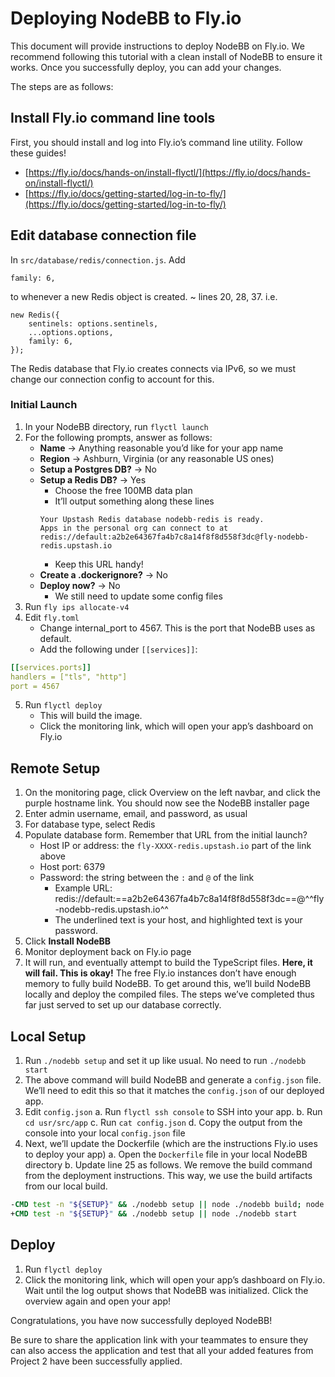 # Deploying NodeBB to Fly.io

This document will provide instructions to deploy NodeBB on Fly.io. We recommend following this tutorial with a clean install of NodeBB to ensure it works. Once you successfully deploy, you can add your changes. 

The steps are as follows:

## Install Fly.io command line tools

First, you should install and log into Fly.io’s command line utility. Follow these guides!

- [https://fly.io/docs/hands-on/install-flyctl/](https://fly.io/docs/hands-on/install-flyctl/)
- [https://fly.io/docs/getting-started/log-in-to-fly/](https://fly.io/docs/getting-started/log-in-to-fly/)

## Edit database connection file

In `src/database/redis/connection.js`. Add

```JS
family: 6,
```

to whenever a new Redis object is created. ~ lines 20, 28, 37. i.e.

```JS hl_lines="4"
new Redis({
    sentinels: options.sentinels,
    ...options.options,
    family: 6,
});
```

The Redis database that Fly.io creates connects via IPv6, so we must change our connection config to account for this. 

### Initial Launch

1. In your NodeBB directory, run `flyctl launch`
2. For the following prompts, answer as follows:
    - **Name** -> Anything reasonable you’d like for your app name
    - **Region** -> Ashburn, Virginia (or any reasonable US ones)
    - **Setup a Postgres DB?** -> No
    - **Setup a Redis DB?** -> Yes
        - Choose the free 100MB data plan
        - It’ll output something along these lines
        ```console
        Your Upstash Redis database nodebb-redis is ready.
        Apps in the personal org can connect to at
        redis://default:a2b2e64367fa4b7c8a14f8f8d558f3dc@fly-nodebb-redis.upstash.io
        ```
        - Keep this URL handy!
    - **Create a .dockerignore?** -> No
    - **Deploy now?** -> No
        - We still need to update some config files
3. Run `fly ips allocate-v4`
4. Edit `fly.toml`
    - Change internal_port to 4567. This is the port that NodeBB uses as default.
    - Add the following under `[[services]]`:
```yaml
[[services.ports]]
handlers = ["tls", "http"]
port = 4567
```
5. Run `flyctl deploy`
    - This will build the image.
    - Click the monitoring link, which will open your app’s dashboard on Fly.io

## Remote Setup

1. On the monitoring page, click Overview on the left navbar, and click the purple hostname link. You should now see the NodeBB installer page
2. Enter admin username, email, and password, as usual
3. For database type, select Redis
4. Populate database form. Remember that URL from the initial launch?
    - Host IP or address: the `fly-XXXX-redis.upstash.io` part of the link above
    - Host port: 6379
    - Password: the string between the `:` and `@` of the link
        - Example URL: redis://default:==a2b2e64367fa4b7c8a14f8f8d558f3dc==@^^fly-nodebb-redis.upstash.io^^
        - The underlined text is your host, and highlighted text is your password.
5. Click **Install NodeBB**
6. Monitor deployment back on Fly.io page
7. It will run, and eventually attempt to build the TypeScript files. **Here, it will fail. This is okay!** The free Fly.io instances don’t have enough memory to fully build NodeBB. To get around this, we’ll build NodeBB locally and deploy the compiled files. The steps we’ve completed thus far just served to set up our database correctly.

## Local Setup

1. Run `./nodebb setup` and set it up like usual. No need to run `./nodebb start`
2. The above command will build NodeBB and generate a `config.json` file. We’ll need to edit this so that it matches the `config.json` of our deployed app. 
3. Edit `config.json`
    a. Run `flyctl ssh console` to SSH into your app.
    b. Run `cd usr/src/app`
    c. Run `cat config.json`
    d. Copy the output from the console into your local `config.json` file
4. Next, we’ll update the Dockerfile (which are the instructions Fly.io uses to deploy your app)
    a. Open the `Dockerfile` file in your local NodeBB directory
    b. Update line 25 as follows. We remove the build command from the deployment instructions. This way, we use the build artifacts from our local build.
```Dockerfile
-CMD test -n "${SETUP}" && ./nodebb setup || node ./nodebb build; node ./nodebb start
+CMD test -n "${SETUP}" && ./nodebb setup || node ./nodebb start
```

## Deploy
1. Run `flyctl deploy`
2. Click the monitoring link, which will open your app’s dashboard on Fly.io. Wait until the log output shows that NodeBB was initialized. Click the overview again and open your app!

Congratulations, you have now successfully deployed NodeBB!

Be sure to share the application link with your teammates to ensure they can also access the application and test that all your added features from Project 2 have been successfully applied.
